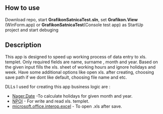 ## How to use
Download repo, start **GrafikonSatnicaTest.sln**, set **Grafikon.View** (WinForm.app) or **GrafikonSatnicaTest**(Console test app) as StartUp project and start debuging

## Description
This app is designed to speed up working process of data entry to xls. templet. Only required fields are name, surname , month and year. Based on the given input fills the xls. sheet of working hours and ignore holidays and week. Have some additional options like open xls. after creating, choosing save path if we dont like default, choosing file name and etc.

DLLs I used for creating this app business logic are :
* [Nager.Date](https://github.com/tinohager/Nager.Date) -To calculate holidays for given month and year.
* [NPOI](https://github.com/tonyqus/npoi) - For write and read xls. templet.
* [microsoft.office.interop.excel](https://msdn.microsoft.com/library/microsoft.office.interop.excel.aspx) - To open .xls after save.
